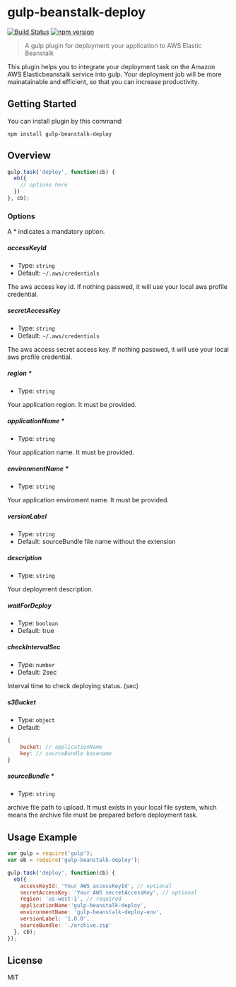 gulp-beanstalk-deploy
=====
[![Build Status](https://travis-ci.org/a0ly/gulp-beanstalk-deploy.svg?branch=master)](https://travis-ci.org/a0ly/gulp-beanstalk-deploy)
[![npm version](https://badge.fury.io/js/gulp-beanstalk-deploy.svg)](https://badge.fury.io/js/gulp-beanstalk-deploy)

> A gulp plugin for deployment your application to AWS Elastic Beanstalk

This plugin helps you to integrate your deployment task on the Amazon AWS Elasticbeanstalk service into gulp. Your deployment job will be more mainatainable and efficient, so that you can increase productivity.

## Getting Started

You can install plugin by this command:
```shell
npm install gulp-beanstalk-deploy
```

## Overview
```javascript
gulp.task('deploy', function(cb) {
  eb({
    // options here
  })
}, cb);
```

### Options

A * indicates a mandatory option.

##### accessKeyId

* Type: `string`
* Default: `~/.aws/credentials`

The aws access key id. If nothing passwed, it will use your local aws profile credential.

##### secretAccessKey

* Type: `string`
* Default: `~/.aws/credentials`

The aws access secret access key. If nothing passwed, it will use your local aws profile credential.

##### region *
* Type: `string`

Your application region. It must be provided.

##### applicationName *
* Type: `string`

Your application name. It must be provided.

##### environmentName *
* Type: `string`

Your application enviroment name. It must be provided.

##### versionLabel
* Type: `string`
* Default: sourceBundle file name without the extension

##### description
* Type: `string`

Your deployment description.

##### waitForDeploy
* Type: `boolean`
* Default: true

##### checkIntervalSec
* Type: `number`
* Default: 2sec

Interval time to check deploying status. (sec)

##### s3Bucket
* Type: `object`
* Default:
```javascript
{
    bucket: // applicationName
    key: // sourceBundle basename
}
```

##### sourceBundle *
* Type: `string`

archive file path to upload. It must exists in your local file system, which means the archive file must be prepared before deployment task.

## Usage Example
``` javascript
var gulp = require('gulp');
var eb = require('gulp-beanstalk-deploy');

gulp.task('deploy', function(cb) {
  eb({
    accessKeyId: 'Your AWS accessKeyId', // optional
    secretAccessKey: 'Your AWS secretAccessKey', // optional
    region: 'us-west-1', // required
    applicationName:'gulp-beanstalk-deploy',
    environmentName: 'gulp-beanstalk-deploy-env',
    versionLabel: '1.0.0',
    sourceBundle: './archive.zip'
  }, cb);
});
```

## License
MIT
